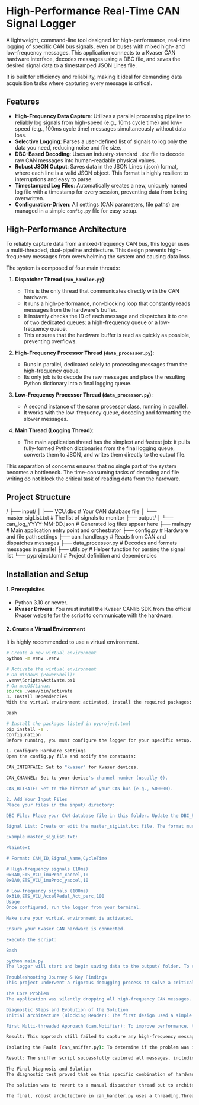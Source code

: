 # High-Performance Real-Time CAN Signal Logger

A lightweight, command-line tool designed for high-performance, real-time logging of specific CAN bus signals, even on buses with mixed high- and low-frequency messages. This application connects to a Kvaser CAN hardware interface, decodes messages using a DBC file, and saves the desired signal data to a timestamped JSON Lines file.

It is built for efficiency and reliability, making it ideal for demanding data acquisition tasks where capturing every message is critical.

## Features

-   **High-Frequency Data Capture**: Utilizes a parallel processing pipeline to reliably log signals from high-speed (e.g., 10ms cycle time) and low-speed (e.g., 100ms cycle time) messages simultaneously without data loss.
-   **Selective Logging**: Parses a user-defined list of signals to log only the data you need, reducing noise and file size.
-   **DBC-Based Decoding**: Uses an industry-standard `.dbc` file to decode raw CAN messages into human-readable physical values.
-   **Robust JSON Output**: Saves data in the JSON Lines (.json) format, where each line is a valid JSON object. This format is highly resilient to interruptions and easy to parse.
-   **Timestamped Log Files**: Automatically creates a new, uniquely named log file with a timestamp for every session, preventing data from being overwritten.
-   **Configuration-Driven**: All settings (CAN parameters, file paths) are managed in a simple `config.py` file for easy setup.

## High-Performance Architecture

To reliably capture data from a mixed-frequency CAN bus, this logger uses a multi-threaded, dual-pipeline architecture. This design prevents high-frequency messages from overwhelming the system and causing data loss.

The system is composed of four main threads:

1.  **Dispatcher Thread (`can_handler.py`)**:
    -   This is the only thread that communicates directly with the CAN hardware.
    -   It runs a high-performance, non-blocking loop that constantly reads messages from the hardware's buffer.
    -   It instantly checks the ID of each message and dispatches it to one of two dedicated queues: a high-frequency queue or a low-frequency queue.
    -   This ensures that the hardware buffer is read as quickly as possible, preventing overflows.

2.  **High-Frequency Processor Thread (`data_processor.py`)**:
    -   Runs in parallel, dedicated solely to processing messages from the high-frequency queue.
    -   Its only job is to decode the raw messages and place the resulting Python dictionary into a final logging queue.

3.  **Low-Frequency Processor Thread (`data_processor.py`)**:
    -   A second instance of the same processor class, running in parallel.
    -   It works with the low-frequency queue, decoding and formatting the slower messages.

4.  **Main Thread (Logging Thread)**:
    -   The main application thread has the simplest and fastest job: it pulls fully-formed Python dictionaries from the final logging queue, converts them to JSON, and writes them directly to the output file.

This separation of concerns ensures that no single part of the system becomes a bottleneck. The time-consuming tasks of decoding and file writing do not block the critical task of reading data from the hardware.

## Project Structure

/
├── input/
│   ├── VCU.dbc                 # Your CAN database file
│   └── master_sigList.txt      # The list of signals to monitor
├── output/
│   └── can_log_YYYY-MM-DD.json # Generated log files appear here
├── main.py                     # Main application entry point and orchestrator
├── config.py                   # Hardware and file path settings
├── can_handler.py              # Reads from CAN and dispatches messages
├── data_processor.py           # Decodes and formats messages in parallel
├── utils.py                    # Helper function for parsing the signal list
└── pyproject.toml              # Project definition and dependencies


## Installation and Setup

#### 1. Prerequisites
-   Python 3.10 or newer.
-   **Kvaser Drivers**: You must install the Kvaser CANlib SDK from the official Kvaser website for the script to communicate with the hardware.

#### 2. Create a Virtual Environment
It is highly recommended to use a virtual environment.

```bash
# Create a new virtual environment
python -m venv .venv

# Activate the virtual environment
# On Windows (PowerShell):
.venv\Scripts\Activate.ps1
# On macOS/Linux:
source .venv/bin/activate
3. Install Dependencies
With the virtual environment activated, install the required packages:

Bash

# Install the packages listed in pyproject.toml
pip install -e .
Configuration
Before running, you must configure the logger for your specific setup.

1. Configure Hardware Settings
Open the config.py file and modify the constants:

CAN_INTERFACE: Set to "kvaser" for Kvaser devices.

CAN_CHANNEL: Set to your device's channel number (usually 0).

CAN_BITRATE: Set to the bitrate of your CAN bus (e.g., 500000).

2. Add Your Input Files
Place your files in the input/ directory:

DBC File: Place your CAN database file in this folder. Update the DBC_FILE variable in config.py to match your filename.

Signal List: Create or edit the master_sigList.txt file. The format must be CAN_ID,Signal_Name,CycleTime, with one signal per line. The cycle time must be either 10 or 100.

Example master_sigList.txt:

Plaintext

# Format: CAN_ID,Signal_Name,CycleTime

# High-frequency signals (10ms)
0x0A0,ETS_VCU_imuProc_xaccel,10
0x0A0,ETS_VCU_imuProc_yaccel,10

# Low-frequency signals (100ms)
0x310,ETS_VCU_AccelPedal_Act_perc,100
Usage
Once configured, run the logger from your terminal.

Make sure your virtual environment is activated.

Ensure your Kvaser CAN hardware is connected.

Execute the script:

Bash

python main.py
The logger will start and begin saving data to the output/ folder. To stop, press Ctrl+C.

Troubleshooting Journey & Key Findings
This project underwent a rigorous debugging process to solve a critical issue where high-frequency (10ms) signals were not being logged, while low-frequency (100ms) signals were captured perfectly. This section documents the findings for future reference.

The Core Problem
The application was silently dropping all high-frequency CAN messages. The final report consistently showed these signals as "never logged," even though they were confirmed to be present on the bus using other tools.

Diagnostic Steps and Evolution of the Solution
Initial Architecture (Blocking Reader): The first design used a simple bus.recv(timeout) call in a single thread. This was not performant enough and dropped messages immediately.

First Multi-threaded Approach (can.Notifier): To improve performance, the architecture was changed to use python-can's built-in Notifier and Listener system. The theory was that this would provide a highly-optimized, background thread for reading messages.

Result: This approach still failed to capture any high-frequency messages. The on_message_received callback in the listener was never being triggered for the 10ms message IDs.

Isolating the Fault (can_sniffer.py): To determine if the problem was in our application logic or the python-can library itself, a minimal diagnostic script was created. This "sniffer" used a direct, simple bus.recv() loop.

Result: The sniffer script successfully captured all messages, including the high-frequency ones. This was the critical breakthrough. It proved that the Kvaser hardware, the drivers, and the low-level python-can interface were all working correctly.

The Final Diagnosis and Solution
The diagnostic test proved that on this specific combination of hardware (Kvaser), drivers, and Python environment, the can.Notifier mechanism was not reliable for very high-frequency bus traffic. The messages were being dropped at a low level before they could be dispatched to the listener.

The solution was to revert to a manual dispatcher thread but to architect it for maximum performance, mirroring the successful approach of the sniffer script.

The final, robust architecture in can_handler.py uses a threading.Thread that runs a while loop with a non-blocking bus.recv(timeout=0) call. A tiny time.sleep(0.001) is used when the buffer is empty to prevent the loop from consuming 100% CPU. This approach ensures the hardware's receive buffer is serviced as fast as possible, combining the reliability of direct reading with the performance required for a high-traffic CAN bus.
